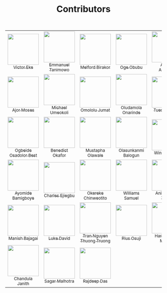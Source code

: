 <h1 align="center">Contributors</h1>

<br>

<table>
<tr>
<!-- Start of column-1 -->
<td align="center">
  <a href="https://github.com/evavic44">
    <img src="https://avatars.githubusercontent.com/u/62628408?v=4" width="100px"> <br/>
    <sub>Victor Eke</sub>
  </a>
</td>
<!-- End of column-1 -->
 <!-- Start of column-2 -->
<td align="center">
  <a href="https://github.com/Mannuel25">
    <img src="https://avatars.githubusercontent.com/u/68563757?v=4" width="100px"> <br/>
    <sub>Emmanuel Tanimowo</sub>
  </a>
</td>
<!-- End of column-2 -->
<!-- Start of column-3 -->
<td align="center">
  <a href="https://github.com/Melford-D">
    <img
      src="https://avatars.githubusercontent.com/u/67881299?v=4"
      width="100px"
    />
    <br />
    <sub>Melford Birakor</sub>
  </a>
</td>
<!-- End of column-3 -->
<!-- Start of column-4 -->
<td align="center">
  <a href="https://github.com/ogeobubu">
    <img
      src="https://avatars.githubusercontent.com/u/68722564?v=4"
      width="100px"
    />
    <br />
    <sub>Oge Obubu</sub>
  </a>
</td>
<!-- End of column-4 -->
<!-- Start of column-5 -->
<td align="center">
  <a href="https://github.com/ahmadadejumo">
    <img
      src="https://avatars.githubusercontent.com/u/55682552?v=4"
      width="100px"
    />
    <br />
    <sub>Ahmad Adejumo</sub>
  </a>
</td>
<!-- End of column-5 -->
<!-- Start of column-6 -->
<td align="center">
  <a href="https://github.com/vermilion4">
    <img
      src="https://avatars.githubusercontent.com/u/49479307?v=4"
      width="100px"
    />
    <br />
    <sub>Adaeze Ndupu</sub>
  </a>
</td>
<!-- End of column-6 -->
<!-- Start of column-7 -->
<td align="center">
  <a href="https://github.com/pablo-clueless">
    <img
      src="https://avatars.githubusercontent.com/u/68032187?v=4"
      width="100px"
    />
    <br />
    <sub>Samson OKunola</sub>
  </a>
</td>
<!-- End of column-7 -->
</tr>

<tr>
  <!-- Start of column-8 -->
  <td align="center">
    <a href="https://github.com/ajormoses">
      <img
        src="https://avatars.githubusercontent.com/ajormoses"
        width="100px"
      />
      <br />
      <sub>Ajor Moses</sub>
    </a>
  </td>
  <!-- End of column-8 -->
  <!-- Start of column-9 -->
  <td align="center">
    <a href="https://github.com/mikey247">
      <img
        src="https://avatars.githubusercontent.com/u/93191705?v=4"
        width="100px"
      />
      <br />
      <sub>Michael Umeokoli</sub>
    </a>
  </td>
  <!-- End of column-9 -->
  <!-- Start of column-10 -->
  <td align="center">
    <a href="https://github.com/Jummate">
      <img
        src="https://avatars.githubusercontent.com/u/40699198?v=4"
        width="100px"
      />
      <br />
      <sub>Omololu Jumat</sub>
    </a>
  </td>
  <!-- End of column-10 -->

  <!-- Start of column-11 -->
<td align="center">
  <a href="https://github.com/damtrix">
    <img
      src="https://avatars.githubusercontent.com/u/42788669?s=400&u=be1f9d656fa29d9a56bd2d47c19936a550d11532&v=4"
      width="100px"
    />
    <br />
    <sub>Oludamola Onarinde</sub>
  </a>
</td>
<!-- End of column-11 -->
 <!-- Start of column-12 -->
<td align="center">
  <a href="https://github.com/0tuedon">
    <img
      src="https://avatars.githubusercontent.com/u/90271995?v=4"
      width="100px"
    />
    <br />
    <sub>Tuedon Tuoyo</sub>
  </a>
</td>
<!-- End of column-12 -->
<!-- Start of column-13 -->
<td align="center">
  <a href="https://github.com/Analog-ng">
    <img
      src="https://avatars.githubusercontent.com/u/74217320?v=4"
      width="100px"
    />
    <br />
    <sub>Oluwabamise Olatunji</sub>
  </a>
</td>
<!-- End of column-13 -->

 <!-- Start of column-14 -->
  <td align="center">
  <a href="https://github.com/daveeedu">
    <img
      src="https://avatars.githubusercontent.com/u/10342715?v=4"
      width="100px"
    />
    <br />
    <sub>David Edu</sub>
  </a>
</td>
<!-- End of column-14 -->
</tr>
<tr>
<!-- Start of column-15 -->
<td align="center">
  <a href="https://github.com/ogbeidebest">
    <img
      src="https://avatars.githubusercontent.com/u/78824140?v=4"
      width="100px"
    />
    <br />
    <sub>Ogbeide Osadolor Best</sub>
  </a>
</td>
<!-- End of column-15 -->
<!-- Start of column-16 -->
<td align="center">
  <a href="https://github.com/Benn1440">
    <img
      src="https://avatars.githubusercontent.com/u/67696393?v=4"
      width="100px"
    />
    <br />
    <sub>Benedict Okafor</sub>
  </a>
</td>
<!-- End of column-16-->
<!-- Start of column-17 -->
<td align="center">
  <a href="https://github.com/walemust">
    <img
      src="https://avatars.githubusercontent.com/u/52992651?v=4"
      width="100px"
    />
    <br />
    <sub>Mustapha Olawale</sub>
  </a>
</td>
<!-- End of column-17 -->
<!-- Start of column-18 -->
<td align="center">
  <a href="https://github.com/sukodes">
    <img
      src="https://avatars.githubusercontent.com/u/80556643?v=4"
      width="100px"
    />
    <br />
    <sub>Olasunkanmi Balogun</sub>
  </a>
</td>
<!-- End of column-18 -->
<!-- Start of column-19 -->
<td align="center">
  <a href="https://github.com/winniffy">
    <img
      src="https://avatars.githubusercontent.com/u/81039726?v=4"
      width="100px"
    />
    <br />
    <sub>Winner Umeh</sub>
   </a>
 </td>
 <!-- End of column-19 -->
 <!-- Start of column-20 -->
<td align="center">
  <a href="https://github.com/frankiefab100">
    <img
      src="https://avatars.githubusercontent.com/u/46662771?v=4"
      width="100px"
    />
    <br />
    <sub>Franklin Ohaegbulam</sub>
  </a>
</td>
<!-- End of column-20 -->
 <!-- Start of column-21 -->
<td align="center">
  <a href="https://github.com/Chuksmbanaso">
    <img
      src="https://avatars.githubusercontent.com/u/89187837?v=4"
      width="100px"
    />
    <br />
    <sub>Chuks Mbanaso</sub>
  </a>
</td>
<!-- End of column-21 -->
</tr>
  
<tr>
<!-- Start of column-22 -->
<td align="center">
  <a href="https://github.com/aycom366">
    <img
      src="https://avatars.githubusercontent.com/u/42998943?v=4"
      width="100px"
    />
    <br />
    <sub>Ayomide Bamigboye</sub>
  </a>
</td>
<!-- End of column-22 -->
<!-- Start of column-23 -->
<td align="center">
  <a href="https://github.com/keleris32">
    <img
      src="https://avatars.githubusercontent.com/u/16802517?v=4"
      width="100px"
    />
    <br />
    <sub>Charles Ejiegbu</sub>
  </a>
</td>
<!-- End of column-23 -->
<!-- Start of column-24 -->
<td align="center">
  <a href="https://github.com/okerekechinweotito">
    <img
      src="https://avatars.githubusercontent.com/u/65835404?v=4"
      width="100px"
    />
    <br />
    <sub>Okereke Chinweotito</sub>
  </a>
</td>
<!-- End of column-24 -->
<!-- Start of column-25 -->
<td align="center">
  <a href="https://github.com/williamssam">
    <img
      src="https://avatars.githubusercontent.com/u/68322437?v=4"
      width="100px"
    />
    <br />
    <sub>Williams Samuel</sub>
  </a>
</td>
<!-- End of column-25 -->
<!-- Start of column-26 -->
<td align="center">
  <a href="https://github.com/blade-01">
    <img
      src="https://avatars.githubusercontent.com/u/47092407?v=4"
      width="100px"
    />
    <br />
    <sub>Animashaun Taofiq</sub>
  </a>
</td>
<!-- End of column-26 -->
<!-- Start of column-27 -->
<td align="center">
  <a href="https://github.com/Malvin-mi">
    <img
      src="https://avatars.githubusercontent.com/u/86524620?v=4"
      width="100px"
    />
    <br />
    <sub>Michael Ogunyemi</sub>
  </a>
</td>
<!-- End of column-27 -->
  <!-- Start of column-28 -->
<td align="center">
  <a href="https://github.com/AyoOlu1">
    <img
      src="https://avatars.githubusercontent.com/u/72816381?v=4"
      width="100px"
    />
    <br />
    <sub>Victor Oluwayemi</sub>
  </a>
</td>
<!-- End of column-28 -->
</tr>
<tr>
  <!-- Start of column-29 -->
<td align="center">
  <a href="https://github.com/manishbajagai2">
    <img
      src="https://avatars.githubusercontent.com/u/62448303?s=400&u=bc19d47613759bb6c3a48ba0b5574d0da85daf25&v=4"
      width="100px"
    />
    <br />
    <sub>Manish Bajagai</sub>
  </a>
</td>
<!-- End of column-29 -->
<!-- Start of column-30 -->
<td align="center">
  <a href="https://github.com/lucadavid075">
    <img 
      src="https://avatars.githubusercontent.com/u/54486212?s=96&v=4" 
      width="100px"
    > <br/>
    <sub>Luke David</sub>
  </a>
</td>
<!-- End of column-30 -->
  <!-- Start of column-31 -->
<td align="center">
  <a href="https://github.com/thuongtruong1009">
    <img 
      src="https://avatars.githubusercontent.com/u/71834167?v=4" 
      width="100px"
    > <br/>
    <sub>Tran Nguyen Thuong Truong</sub>
  </a>
</td>
<!-- End of column-31 -->
<!-- Start of column-32 -->
<td align="center">
  <a href="https://github.com/OsujiPius">
    <img
      src="https://avatars.githubusercontent.com/u/94569961?v=4"
      width="100px"
    />
    <br />
    <sub>Pius Osuji</sub>
  </a>
</td>
<!-- End of column-32 -->
<!-- Start of column-33 -->
<td align="center">
  <a href="https://github.com/moraneharsh">
    <img
      src="https://avatars.githubusercontent.com/u/61085254?v=4"
      width="100px"
    />
    <br />
    <sub>Harsh Kumar Morane</sub>
  </a>
</td>
<!-- End of column-33 -->
<!-- Start of column-34 -->
<td align="center">
  <a href="https://github.com/segunajibola">
    <img
      src="https://avatars.githubusercontent.com/u/74687658?v=4"
      width="100px"
    />
    <br />
    <sub>Segun Ajibola</sub>
  </a>
</td>
<!-- End of column-34 -->
<!-- Start of column-35 -->
<td align="center">
  <a href="https://github.com/AvidCoder101">
    <img
      src="https://avatars.githubusercontent.com/u/70807684?v=4"
      width="100px"
    />
    <br />
    <sub>Avid Coder</sub>
  </a>
</td>
<!-- End of column-35 -->
<tr>
<!-- Start of column-36 -->
<td align="center">
  <a href="https://github.com/RedEdge967">
    <img
      src="https://avatars.githubusercontent.com/u/91379432?v=4"
      width="100px"
    />
    <br />
    <sub>Chandula Janith</sub>
  </a>
</td>
<!-- End of column-36 -->
<!-- Start of column-37 -->
<td align="center">
  <a href="https://github.com/Sagar0-0">
    <img
      src="https://avatars.githubusercontent.com/u/85388413?v=4"
      width="100px"
    />
    <br />
    <sub>Sagar Malhotra</sub>
  </a>
</td>
<!-- End of column-37 -->
  <!-- Start of column-37 -->
<td align="center">
  <a href="https://github.com/Rajspeaks">
    <img
      src="https://avatars.githubusercontent.com/u/44817007?v=4"
      width="100px"
    />
    <br />
    <sub>Rajdeep Das</sub>
  </a>
</td>
<!-- End of column-37 -->
</tr>
</table>
